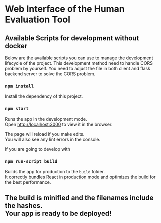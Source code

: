 # Web Interface of the Human Evaluation Tool


## Available Scripts for development without docker

Below are the available scripts you can use to manage the development lifecycle of the project. This development method need to handle CORS problem by yourself. You need to adjust the file in both client and flask backend server to solve the CORS problem.

### `npm install`

Install the dependency of this project.

### `npm start`

Runs the app in the development mode.\
Open [http://localhost:3000](http://localhost:3000) to view it in the browser.

The page will reload if you make edits.\
You will also see any lint errors in the console.

If you are going to develop with 

### `npm run-script build`

Builds the app for production to the `build` folder.\
It correctly bundles React in production mode and optimizes the build for the best performance.

The build is minified and the filenames include the hashes.\
Your app is ready to be deployed!
---



